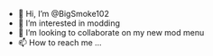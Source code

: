 - 👋 Hi, I’m @BigSmoke102
- 👀 I’m interested in modding
- 💞️ I’m looking to collaborate on my new mod menu
- 📫 How to reach me ...

<!---
BigSmoke102/BigSmoke102 is a ✨ special ✨ repository because its `README.md` (this file) appears on your GitHub profile.
You can click the Preview link to take a look at your changes.
--->
